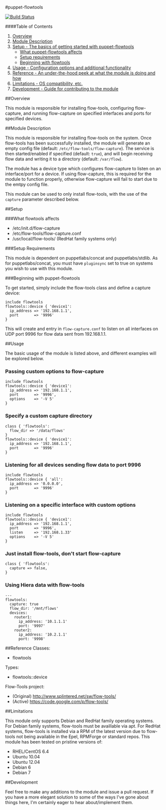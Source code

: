 #puppet-flowtools

[![Build Status](https://travis-ci.org/nextrevision/puppet-flowtools.png?branch=master)](https://travis-ci.org/nextrevision/puppet-flowtools)

####Table of Contents

1. [Overview](#overview)
2. [Module Description](#module-description)
3. [Setup - The basics of getting started with puppet-flowtools](#setup)
    * [What puppet-flowtools affects](#what-[flowtools]-affects)
    * [Setup requirements](#setup-requirements)
    * [Beginning with flowtools](#beginning-with-flowtools)
4. [Usage - Configuration options and additional functionality](#usage)
5. [Reference - An under-the-hood peek at what the module is doing and how](#reference)
5. [Limitations - OS compatibility, etc.](#limitations)
6. [Development - Guide for contributing to the module](#development)

##Overview

This module is responsible for installing flow-tools, configuring flow-capture, and running flow-capture on specified interfaces and ports for specified devices. 

##Module Description

This module is responsible for installing flow-tools on the system. Once flow-tools has been successfully installed, the module will generate an empty config file (default: `/etc/flow-tools/flow-capture`). The service is then started/enabled if specified (default: `true`), and will begin receiving flow data and writing it to a directory (default: `/var/flow`).

The module has a device type which configures flow-capture to listen on an interface/port for a device. If using flow-capture, this is required for the module to function properly, otherwise flow-capture will fail to start due to the emtpy config file.

This module can be used to only install flow-tools, with the use of the `capture` parameter described below.

##Setup

###What flowtools affects

* /etc/init.d/flow-capture
* /etc/flow-tools/flow-capture.conf
* /usr/local/flow-tools/ (RedHat family systems only)

###Setup Requirements

This module is dependent on puppetlabs/concat and puppetlabs/stdlib. As for puppetlabs/concat, you must have `pluginsync` set to true on systems you wish to use with this module.
  
###Beginning with puppet-flowtools

To get started, simply include the flow-tools class and define a capture device:

```
include flowtools
flowtools::device { 'device1':
  ip_address => '192.168.1.1',
  port       => '9996'
}
```

This will create and entry in `flow-capture.conf` to listen on all interfaces on UDP port 9996 for flow data sent from 192.168.1.1.

##Usage

The basic usage of the module is listed above, and different examples will be explored below.

### Passing custom options to flow-capture
```
include flowtools
flowtools::device { 'device1':
  ip_address => '192.168.1.1',
  port       => '9996',
  options    => '-V 5'
}
```

### Specify a custom capture directory
```
class { 'flowtools':
  flow_dir => '/data/flows'
}
flowtools::device { 'device1':
  ip_address => '192.168.1.1',
  port       => '9996'
}
```

### Listening for all devices sending flow data to port 9996
```
include flowtools
flowtools::device { 'all':
  ip_address => '0.0.0.0',
  port       => '9996'
}
```

### Listening on a specific interface with custom options
```
include flowtools
flowtools::device { 'device1':
  ip_address => '192.168.1.1',
  port       => '9996',
  listen     => '192.168.1.33'
  options    => '-V 5'
}
```

### Just install flow-tools, don't start flow-capture
```
class { 'flowtools':
  capture => false,
}
```

### Using Hiera data with flow-tools
```
---
flowtools:
  capture: true
  flow_dir: '/mnt/flows'
  devices:
    router1:
      ip_address: '10.1.1.1'
      port: '9997'
    router2:
      ip_address: '10.2.1.1'
      port: '9998'
```

##Reference
Classes:

* flowtools

Types:

* flowtools::device

Flow-Tools project:

* (Original) http://www.splintered.net/sw/flow-tools/
* (Active)   https://code.google.com/p/flow-tools/

##Limitations

This module only supports Debian and RedHat family operating systems. For Debian family systems, flow-tools must be availlable via apt. For RedHat systems, flow-tools is installed via a RPM of the latest version due to flow-tools not being available in the Epel, RPMForge or standard repos.
This module has been tested on pristine versions of:

* RHEL/CentOS 6.4
* Ubuntu 10.04
* Ubuntu 12.04
* Debian 6
* Debian 7

##Development

Feel free to make any additions to the module and issue a pull request. If you have a more elegant solution to some of the ways I've gone about things here, I'm certainly eager to hear about/implement them.

